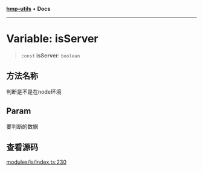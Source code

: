[**hmp-utils**](../README.md) • **Docs**

***

# Variable: isServer

> `const` **isServer**: `boolean`

## 方法名称

判断是不是在node环境

## Param

要判断的数据

## 查看源码

[modules/is/index.ts:230](https://github.com/hmp1049127947/hmp-utils/blob/dee7627dd7f5e043cd0494e8f8fdc05ccdb65423/src/modules/is/index.ts#L230)
